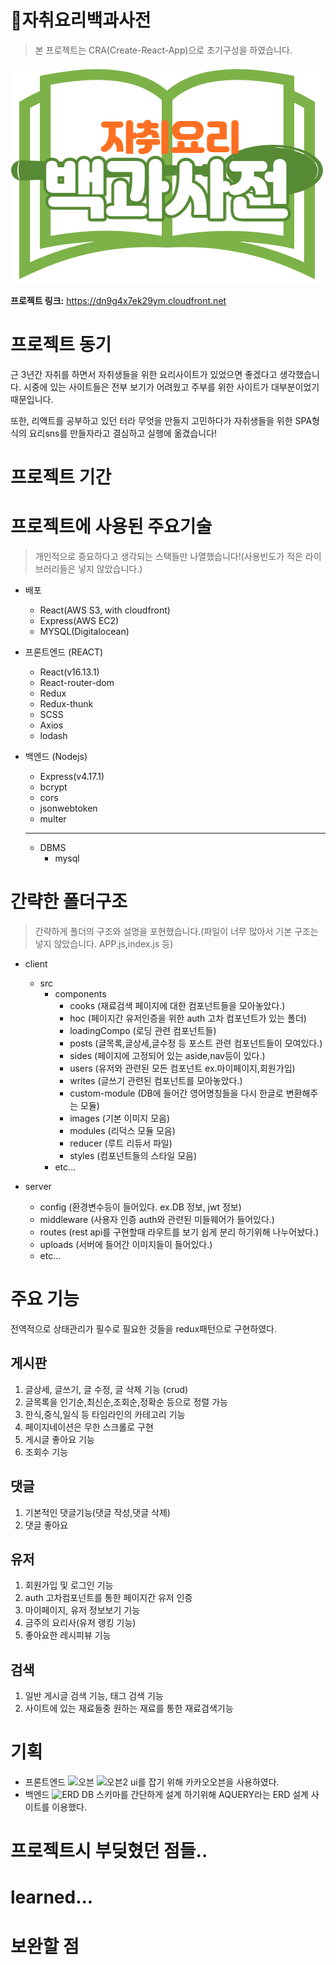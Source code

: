 # 📙자취요리백과사전
> 본 프로젝트는 CRA(Create-React-App)으로 초기구성을 하였습니다.

![자취요리백과사전](./client/src/images/jabakLogo_v4.png)

**프로젝트 링크:** https://dn9g4x7ek29ym.cloudfront.net

# 프로젝트 동기

근 3년간 자취를 하면서 자취생들을 위한 요리사이트가 있었으면 좋겠다고 생각했습니다. 시중에 있는 사이트들은 전부 보기가 어려웠고 주부를 위한 사이트가 대부분이었기 때문입니다.

또한, 리액트를 공부하고 있던 터라 무엇을 만들지 고민하다가 자취생들을 위한 SPA형식의 요리sns를 만들자라고 결심하고 실행에 옮겼습니다!
# 프로젝트 기간
# 프로젝트에 사용된 주요기술

> 개인적으로 중요하다고 생각되는 스택들만 나열했습니다!(사용빈도가 적은 라이브러리들은 넣지 않았습니다.)

 * 배포
   - React(AWS S3, with cloudfront)
   - Express(AWS EC2)
   - MYSQL(Digitalocean)
 
 * 프론트엔드 (REACT)
   - React(v16.13.1)
   - React-router-dom
   - Redux
   - Redux-thunk
   - SCSS
   - Axios
   - lodash
  
 * 백엔드 (Nodejs)
   - Express(v4.17.1)
   - bcrypt
   - cors
   - jsonwebtoken
   - multer
   - --
    * DBMS
      - mysql
      
# 간략한 폴더구조

> 간략하게 폴더의 구조와 설명을 포현했습니다.(파일이 너무 많아서 기본 구조는 넣지 않았습니다. APP.js,index.js 등)

 * client
   * src
     - components
       - cooks (재료검색 페이지에 대한 컴포넌트들을 모아놓았다.)
       - hoc (페이지간 유저인증을 위한 auth 고차 컴포넌트가 있는 폴더)
       - loadingCompo (로딩 관련 컴포넌트들)
       - posts (글목록,글상세,글수정 등 포스트 관련 컴포넌트들이 모여있다.)
       - sides (페이지에 고정되어 있는 aside,nav등이 있다.)
       - users (유저와 관련된 모든 컴포넌트 ex.마이페이지,회원가입)
       - writes (글쓰기 관련된 컴포넌트를 모아놓았다.)
       - custom-module (DB에 들어간 영어명칭들을 다시 한글로 변환해주는 모듈)
       - images (기본 이미지 모음)
       - modules (리덕스 모듈 모음)
       - reducer (루트 리듀서 파일)
       - styles (컴포넌트들의 스타일 모음)
     - etc...
    
 * server
    - config (환경변수등이 들어있다. ex.DB 정보, jwt 정보)
    - middleware (사용자 인증 auth와 관련된 미들웨어가 들어있다.)
    - routes (rest api를 구현할때 라우트를 보기 쉽게 분리 하기위해 나누어놨다.)
    - uploads (서버에 들어간 이미지들이 들어있다.)
    - etc...
   
# 주요 기능

  전역적으로 상태관리가 필수로 필요한 것들을 redux패턴으로 구현하였다.
  ## 게시판
  1. 글상세, 글쓰기, 글 수정, 글 삭제 기능 (crud)
  2. 글목록을 인기순,최신순,조회순,정확순 등으로 정렬 가능
  3. 한식,중식,일식 등 타임라인의 카테고리 기능
  4. 페이지네이션은 무한 스크롤로 구현
  5. 게시글 좋아요 기능
  6. 조회수 기능
  
  ## 댓글
  1. 기본적인 댓글기능(댓글 작성,댓글 삭제)
  2. 댓글 좋아요
  
  ## 유저
  1. 회원가입 및 로그인 기능
  2. auth 고차컴포넌트를 통한 페이지간 유저 인증
  3. 마이페이지, 유저 정보보기 기능
  4. 금주의 요리사(유저 랭킹 기능)
  5. 좋아요한 레시피뷰 기능
  
  ## 검색
  1. 일반 게시글 검색 기능, 태그 검색 기능
  2. 사이트에 있는 재료들중 원하는 재료를 통한 재료검색기능
   
# 기획

* 프론트엔드
   ![오븐](https://user-images.githubusercontent.com/61229227/96288875-135fad00-101f-11eb-9325-0cd00cfd3e55.PNG)
   ![오븐2](https://user-images.githubusercontent.com/61229227/96288887-178bca80-101f-11eb-83d8-00d1deb39061.PNG)
   ui를 잡기 위해 카카오오븐을 사용하였다.
* 백엔드
   ![ERD](https://user-images.githubusercontent.com/61229227/96289155-810bd900-101f-11eb-97a1-9a17dbe3935f.PNG)
   DB 스키마를 간단하게 설계 하기위해 AQUERY라는 ERD 설계 사이트를 이용했다.
   
# 프로젝트시 부딪혔던 점들..


   

# learned...

# 보완할 점
 










   
